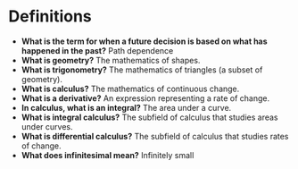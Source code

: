 # Definitions

- **What is the term for when a future decision is based on what has happened in the past?** Path dependence
- **What is geometry?** The mathematics of shapes.
- **What is trigonometry?** The mathematics of triangles (a subset of geometry).
- **What is calculus?** The mathematics of continuous change.
- **What is a derivative?** An expression representing a rate of change.
- **In calculus, what is an integral?** The area under a curve.
- **What is integral calculus?** The subfield of calculus that studies areas under curves.
- **What is differential calculus?** The subfield of calculus that studies rates of change.
- **What does infinitesimal mean?** Infinitely small
